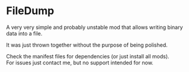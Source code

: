 # FileDump

A very very simple and probably unstable mod that allows writing binary data into a file.

It was just thrown together without the purpose of being polished.

Check the manifest files for dependencies (or just install all mods).\
For issues just contact me, but no support intended for now.

